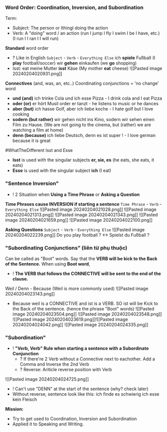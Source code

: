 ### Word Order: Coordination, Inversion, and Subordination


Term:
+ Subject: The person or Ithingl doing the action
+ Verb: A "doing" word / an action
	(run I jump I fly I swim I be I have, etc.)
	(I run I I ran I I will run)

**Standard** word order
+ ? Like in English
`Subject` - `Verb` - `Everything Else`
	ich **spiele** Fußball (I **play** football/soccer)
	wir **gehen** einkaufen (we **go** shopping)
+ Isst: eat
	meine Mutter **isst** Käse (My mother **eat** cheese)
![[Pasted image 20240204020931.png]]

**Connectives**
(and, was, an, etc..)
Coordinating conjunctions = 'no change' word
+ **und (and)**
	ich trinke Cola und ich esse Pizza - I drink cola and I eat Pizza
+ **oder (or)**
	er hört Musil order er tanzt - he listens to music or he dances
+ **aber (but)**
	ich hasse Golf, aber ich liebe koche - I hate golf but I love cooking 
+ **sodern (but rather)**
	wir gehen nicht ins Kino, sodern wir sehen einen Film zu Hause. 
	(We are not going to the cinema, but (rather) we are watching a film at home)
+ **denn (because)**
	ich liebe Deutsch, denn es ist super !  - I love german because it is great

#WhatTheDifferent  Isst and Esse
+ **Isst** is used with the singular subjects **er, sie, es** (he eats, she eats, it eats)
+ **Esse** is used with the singular subject **ich** (I eat)

### "Sentence Inversion"
+ ! 2 Situation when **Using a Time Phrase** or **Asking a Question**

**Time Phrases cause INVERSION if starting a sentence**
`Time Phrase` - `Verb` - `Everything Else`
![[Pasted image 20240204021028.png]]
![[Pasted image 20240204021313.png]]
![[Pasted image 20240204021343.png]]
![[Pasted image 20240204021659.png]]
![[Pasted image 20240204022100.png]]

**Asking Questions**
`Subject` - `Verb` - `Everything Else`
![[Pasted image 20240204022239.png]]
Do you play football ? <-> Spielst du Fußball  ?


### "Subordinating Conjunctions" (liên từ phụ thuộc)
Can be called as "Boot" words. Say that the **VERB will be kick to the Back of the Sentence.**
When using **Boot word**,
+ !  **The VERB that follows the CONNECTIVE will be sent to the end of the clause.**

Weil / Denn - Because (Weil is more commonly used)
![[Pasted image 20240204023143.png]]
+ Because weil is a CONNECTIVE and ist is a VERB. SO ist will be Kick to the Back of the sentence. (hence the phrase "Boot" words)
![[Pasted image 20240204023504.png]]
![[Pasted image 20240204023548.png]]
![[Pasted image 20240204023619.png]]![[Pasted image 20240204024042.png]]
![[Pasted image 20240204024335.png]]


### "Subordination" 
+ ! **"Verb, Verb" Rule when starting a sentence with a Subordinate Conjunction**
	 + ? If there're 2 Verb without a Connective next to eachother. Add a Comma and Inverse the 2nd Verb
	 + ? Reverse: Ariticle reverse position with Verb

![[Pasted image 20240204024725.png]]
 + ! Can't use "DENN" at the start of the sentence (why? check later)
+ Without reverse, sentence look like this: 
	ich finde es schwierig
	ich esse kein Fleisch

 **Mission:**
 + Try to get used to Coordination, Inversion and Subordination
+  Applied it to Speaking and Writing.
